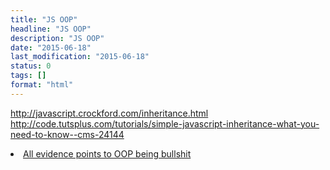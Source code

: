 ```yaml
---
title: "JS OOP"
headline: "JS OOP"
description: "JS OOP"
date: "2015-06-18"
last_modification: "2015-06-18"
status: 0
tags: []
format: "html"
---
```


http://javascript.crockford.com/inheritance.html
http://code.tutsplus.com/tutorials/simple-javascript-inheritance-what-you-need-to-know--cms-24144

<li><a href="http://blog.pivotal.io/labs/labs/all-evidence-points-to-oop-being-bullshit">All evidence points to OOP being bullshit</a></li>
